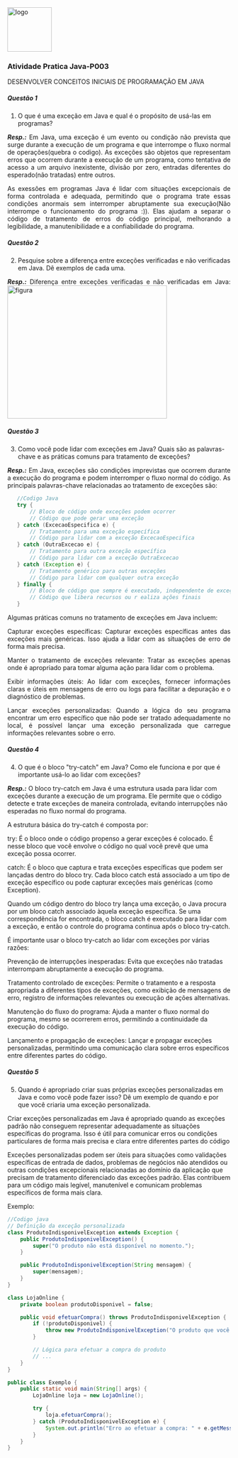<img src="https://www.notion.so/image/https%3A%2F%2Fmoodle.residenciatic18.cepedi.org.br%2Fpluginfile.php%2F1%2Ftheme_moove%2Flogo%2F1691287992%2Flogo-marca.png?table=block&id=1da19094-db8e-415c-a24c-bc162eb96cc8&spaceId=0eb61098-d19e-4635-a58d-be59325af277&width=250&userId=f99a44f9-973b-4a01-8259-453bbad23877&cache=v2"  alt ="logo" width="100" height="100">


### Atividade Pratica Java-P003
DESENVOLVER CONCEITOS INICIAIS DE PROGRAMAÇÃO EM JAVA 
##### Questão 1
1. O que é uma exceção em Java e qual é o propósito de usá-las em programas?

<div style="text-align: justify">
<b><i>Resp.:</i></b>
Em Java, uma exceção é um evento ou condição não prevista  que surge durante a execução de um programa e que interrompe o fluxo normal de operações(quebra o codigo). As exceções são objetos que representam erros que ocorrem durante a execução de um programa, como tentativa de acesso a um arquivo inexistente, divisão por zero, entradas diferentes do esperado(não tratadas) entre outros.

As exessões em programas Java é lidar com situações excepcionais de forma controlada e adequada, permitindo que o programa trate essas condições anormais sem interromper abruptamente sua execução(Não interrompe o funcionamento do programa :)). Elas ajudam a separar o código de tratamento de erros do código principal, melhorando a legibilidade, a manutenibilidade e a confiabilidade do programa.
</div>

##### Questão 2
2. Pesquise sobre a diferença entre exceções verificadas e não verificadas em Java. Dê exemplos de cada uma. 
   
<div style="text-align: justify">
<b><i>Resp.:</i></b>
    Diferença entre exceções verificadas e não verificadas em Java:
    <img  src="https://gadget-info.com/img/difference-between/767/difference-between-checked.jpg" alt="figura"   width="360" height="300">
</div>

##### Questão 3
3. Como você pode lidar com exceções em Java? Quais são as palavras-chave e
as práticas comuns para tratamento de exceções? 

<div style="text-align: justify">
<b><i>Resp.:</i></b>
   Em Java, exceções são condições imprevistas que ocorrem durante a execução do programa e podem interromper o fluxo normal do código. As principais palavras-chave relacionadas ao tratamento de exceções são:
   
</div>

 ```java
    //Codigo Java
    try {
        // Bloco de código onde exceções podem ocorrer
        // Código que pode gerar uma exceção
    } catch (ExcecaoEspecifica e) {
        // Tratamento para uma exceção específica
        // Código para lidar com a exceção ExcecaoEspecifica
    } catch (OutraExcecao e) {
        // Tratamento para outra exceção específica
        // Código para lidar com a exceção OutraExcecao
    } catch (Exception e) {
        // Tratamento genérico para outras exceções
        // Código para lidar com qualquer outra exceção
    } finally {
        // Bloco de código que sempre é executado, independente de exceções
        // Código que libera recursos ou r ealiza ações finais
    }

 ```
 <div style="text-align: justify">
 Algumas práticas comuns no tratamento de exceções em Java incluem:

 Capturar exceções específicas: Capturar exceções específicas antes das exceções mais genéricas. Isso ajuda a lidar com as situações de erro de forma mais precisa.
 
 Manter o tratamento de exceções relevante: Tratar as exceções apenas onde é apropriado para tomar alguma ação para lidar com o problema.

 Exibir informações úteis: Ao lidar com exceções, fornecer informações claras e úteis em mensagens de erro ou logs para facilitar a depuração e o diagnóstico de problemas.
 
 Lançar exceções personalizadas: Quando a lógica do seu programa encontrar um erro específico que não pode ser tratado adequadamente no local, é possível lançar uma exceção personalizada que carregue informações relevantes sobre o erro.
 </div>

##### Questão 4
4. O que é o bloco "try-catch" em Java? Como ele funciona e por que é importante usá-lo ao lidar com exceções? 
   
<b><i>Resp.:</i></b>
O bloco try-catch em Java é uma estrutura usada para lidar com exceções durante a execução de um programa. Ele permite que o código detecte e trate exceções de maneira controlada, evitando interrupções não esperadas no fluxo normal do programa.

A estrutura básica do try-catch é composta por:

try: É o bloco onde o código propenso a gerar exceções é colocado. É nesse bloco que você envolve o código no qual você prevê que uma exceção possa ocorrer.

catch: É o bloco que captura e trata exceções específicas que podem ser lançadas dentro do bloco try. Cada bloco catch está associado a um tipo de exceção específico ou pode capturar exceções mais genéricas (como Exception).

Quando um código dentro do bloco try lança uma exceção, o Java procura por um bloco catch associado àquela exceção específica. Se uma correspondência for encontrada, o bloco catch é executado para lidar com a exceção, e então o controle do programa continua após o bloco try-catch.

É importante usar o bloco try-catch ao lidar com exceções por várias razões:

Prevenção de interrupções inesperadas: Evita que exceções não tratadas interrompam abruptamente a execução do programa.

Tratamento controlado de exceções: Permite o tratamento e a resposta apropriada a diferentes tipos de exceções, como exibição de mensagens de erro, registro de informações relevantes ou execução de ações alternativas.

Manutenção do fluxo do programa: Ajuda a manter o fluxo normal do programa, mesmo se ocorrerem erros, permitindo a continuidade da execução do código.

Lançamento e propagação de exceções:  Lançar e propagar exceções personalizadas, permitindo uma comunicação clara sobre erros específicos entre diferentes partes do código.

##### Questão 5
5. Quando é apropriado criar suas próprias exceções personalizadas em Java e como você pode fazer isso? Dê um exemplo de quando e por que você criaria uma exceção personalizada. 

Criar exceções personalizadas em Java é apropriado quando as exceções padrão não conseguem representar adequadamente as situações específicas do programa. Isso é útil para comunicar erros ou condições particulares de forma mais precisa e clara entre diferentes partes do código

Exceções personalizadas podem ser úteis para situações como validações específicas de entrada de dados, problemas de negócios não atendidos ou outras condições excepcionais relacionadas ao domínio da aplicação que precisam de tratamento diferenciado das exceções padrão. Elas contribuem para um código mais legível, manutenível e comunicam problemas específicos de forma mais clara.

Exemplo:

```java
//Codigo java
// Definição da exceção personalizada
class ProdutoIndisponivelException extends Exception {
    public ProdutoIndisponivelException() {
        super("O produto não está disponível no momento.");
    }

    public ProdutoIndisponivelException(String mensagem) {
        super(mensagem);
    }
}

class LojaOnline {
    private boolean produtoDisponivel = false;

    public void efetuarCompra() throws ProdutoIndisponivelException {
        if (!produtoDisponivel) {
            throw new ProdutoIndisponivelException("O produto que você deseja comprar está esgotado.");
        }

        // Lógica para efetuar a compra do produto
        // ...
    }
}

public class Exemplo {
    public static void main(String[] args) {
        LojaOnline loja = new LojaOnline();

        try {
            loja.efetuarCompra();
        } catch (ProdutoIndisponivelException e) {
            System.out.println("Erro ao efetuar a compra: " + e.getMessage());
        }
    }
}

```








